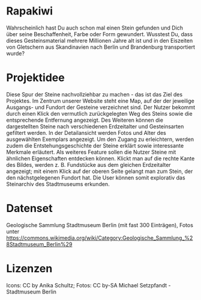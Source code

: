 # Rapakiwi
Wahrscheinlich hast Du auch schon mal einen Stein gefunden und Dich über seine Beschaffenheit, Farbe oder Form gewundert. Wusstest Du, dass dieses Gesteinsmaterial mehrere Millionen Jahre alt ist und in den Eiszeiten von Gletschern aus Skandinavien nach Berlin und Brandenburg transportiert wurde?

# Projektidee
Diese Spur der Steine nachvollziehbar zu machen - das ist das Ziel des Projektes. Im Zentrum unserer Website steht eine Map, auf der der jeweilige Ausgangs- und Fundort der Gesteine verzeichnet sind. Der Nutzer bekommt durch einen Klick den vermutlich zurückgelegten Weg des Steins sowie die entsprechende Entfernung angezeigt. Des Weiteren können die dargestellten Steine nach verschiedenen Erdzeitalter und Gesteinsarten gefiltert werden.
In der Detailansicht werden Fotos und Alter des ausgewählten Exemplars angezeigt. Um den Zugang zu erleichtern, werden zudem die Entstehungsgeschichte der Steine erklärt sowie interessante Merkmale erläutert.
Als weiteres Feature sollen die Nutzer Steine mit ähnlichen Eigenschaften entdecken können. Klickt man auf die rechte Kante des Bildes, werden z. B. Fundstücke aus dem gleichen Erdzeitalter angezeigt; mit einem Klick auf der oberen Seite gelangt man zum Stein, der den nächstgelegenen Fundort hat. Die User können somit explorativ das Steinarchiv des Stadtmuseums erkunden.
 
# Datenset
Geologische Sammlung Stadtmuseum Berlin (mit fast 300 Einträgen), Fotos unter https://commons.wikimedia.org/wiki/Category:Geologische_Sammlung_%28Stadtmuseum_Berlin%29

# Lizenzen
Icons: CC by Anika Schultz; 
Fotos: CC by-SA Michael Setzpfandt - Stadtmuseum Berlin
